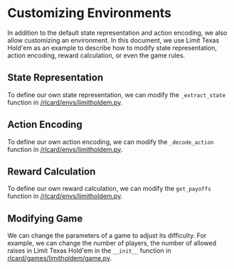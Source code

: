 # Customizing Environments
In addition to the default state representation and action encoding, we also allow customizing an environment. In this document, we use Limit Texas Hold'em as an example to describe how to modify state representation, action encoding, reward calculation, or even the game rules.

## State Representation
To define our own state representation, we can modify the ``_extract_state`` function in [/rlcard/envs/limitholdem.py](../rlcard3/envs/limitholdem.py#L33).

## Action Encoding
To define our own action encoding, we can modify the ``_decode_action`` function in [/rlcard/envs/limitholdem.py](../rlcard3/envs/limitholdem.py#L75).

## Reward Calculation
To define our own reward calculation, we can modify the ``get_payoffs`` function in [/rlcard/envs/limitholdem.py](../rlcard3/envs/limitholdem.py#L67).

## Modifying Game
We can change the parameters of a game to adjust its difficulty. For example, we can change the number of players, the number of allowed raises in Limit Texas Hold'em in the ``__init__`` function in [rlcard/games/limitholdem/game.py](../rlcard3/games/limitholdem/game.py#L11).
